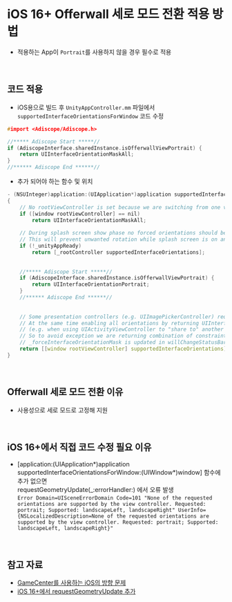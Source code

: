 # iOS 16+ Offerwall 세로 모드 전환 적용 방법
- 적용하는 App이 `Portrait`를 사용하지 않을 경우 필수로 적용   
<br/>

## 코드 적용
- iOS용으로 빌드 후 `UnityAppController.mm` 파일에서 `supportedInterfaceOrientationsForWindow` 코드 수정
```cpp
#import <Adiscope/Adiscope.h>
```
```cpp    
//***** Adiscope Start *****//
if (AdiscopeInterface.sharedInstance.isOfferwallViewPortrait) {
    return UIInterfaceOrientationMaskAll;
}
//****** Adiscope End ******//
```

- 추가 되어야 하는 함수 및 위치   
```cpp   
- (NSUInteger)application:(UIApplication*)application supportedInterfaceOrientationsForWindow:(UIWindow*)window   
{   
    // No rootViewController is set because we are switching from one view controller to another, all orientations should be enabled   
    if ([window rootViewController] == nil)   
        return UIInterfaceOrientationMaskAll;   
   
    // During splash screen show phase no forced orientations should be allowed.   
    // This will prevent unwanted rotation while splash screen is on and application is not yet ready to present (Ex. Fogbugz cases: 1190428, 1269547).   
    if (!_unityAppReady)   
        return [_rootController supportedInterfaceOrientations];   
   
   
    //***** Adiscope Start *****//
    if (AdiscopeInterface.sharedInstance.isOfferwallViewPortrait) {
        return UIInterfaceOrientationPortrait;
    }
    //****** Adiscope End ******//
   
   
    // Some presentation controllers (e.g. UIImagePickerController) require portrait orientation and will throw exception if it is not supported.   
    // At the same time enabling all orientations by returning UIInterfaceOrientationMaskAll might cause unwanted orientation change   
    // (e.g. when using UIActivityViewController to "share to" another application, iOS will use supportedInterfaceOrientations to possibly reorient).   
    // So to avoid exception we are returning combination of constraints for root view controller and orientation requested by iOS.   
    // _forceInterfaceOrientationMask is updated in willChangeStatusBarOrientation, which is called if some presentation controller insists on orientation change.   
    return [[window rootViewController] supportedInterfaceOrientations] | _forceInterfaceOrientationMask;   
}   
```   
<br/>

## Offerwall 세로 모드 전환 이유
- 사용성으로 세로 모드로 고정해 지원
<br/>

## iOS 16+에서 직접 코드 수정 필요 이유
- [application:(UIApplication*)application supportedInterfaceOrientationsForWindow:(UIWindow*)window] 함수에 추가 없으면   
  requestGeometryUpdate(_:errorHandler:) 에서 오류 발생   
  `Error Domain=UISceneErrorDomain Code=101 "None of the requested orientations are supported by the view controller. Requested: portrait; Supported: landscapeLeft, landscapeRight" UserInfo={NSLocalizedDescription=None of the requested orientations are supported by the view controller. Requested: portrait; Supported: landscapeLeft, landscapeRight}"`   
<br/>

## 참고 자료
- [GameCenter를 사용하는 iOS의 방향 문제](https://support.unity.com/hc/en-us/articles/208532136-Orientation-problem-on-iOS-with-GameCenter)
- [iOS 16+에서 requestGeometryUpdate 추가](https://developer.apple.com/documentation/uikit/uiwindowscene/3975944-requestgeometryupdate/)
